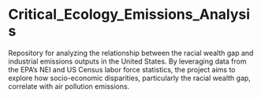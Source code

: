 # Critical_Ecology_Emissions_Analysis
Repository for analyzing the relationship between the racial wealth gap and industrial emissions outputs in the United States. By leveraging data from the EPA’s NEI and US Census labor force statistics, the project aims to explore how socio-economic disparities, particularly the racial wealth gap, correlate with air pollution emissions.
